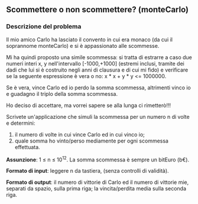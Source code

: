 ## Scommettere o non scommettere? (monteCarlo)
### Descrizione del problema
Il mio amico Carlo ha lasciato il convento in cui era monaco (da cui il soprannome monteCarlo) e si è appassionato alle scommesse.

Mi ha quindi proposto una simile scommessa: si tratta di estrarre a caso due numeri interi x, y nell'intervallo [-1000,+1000] (estremi inclusi, tramite dei dadi che lui si è costruito negli anni di clausura e di cui mi fido) e verificare se la seguente espressione è vera o no: x * x + y * y <= 1000000.

Se è vera, vince Carlo ed io perdo la somma scommessa, altrimenti vinco io e guadagno il triplo della somma scommessa.

Ho deciso di accettare, ma vorrei sapere se alla lunga ci rimetterò!!!

Scrivete un'applicazione che simuli la scommessa per un numero n di volte e determini:

1. il numero di volte in cui vince Carlo ed in cui vinco io;
2. quale somma ho vinto/perso mediamente per ogni scommessa effettuata.

**Assunzione**: 1 ≤ n ≤ 10<sup>12</sup>. La somma scommessa è sempre un bitEuro (b€).

**Formato di input**: leggere n da tastiera, (senza controlli di validità).

**Formato di output**: il numero di vittorie di Carlo ed il numero di vittorie mie, separati da spazio, sulla prima riga; la vincita/perdita media sulla seconda riga.


